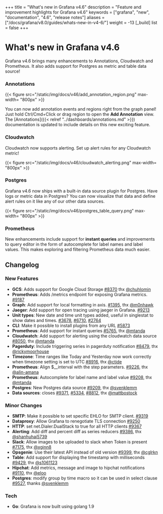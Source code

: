 +++
title = "What's new in Grafana v4.6"
description = "Feature and improvement highlights for Grafana v4.6"
keywords = ["grafana", "new", "documentation", "4.6", "release notes"]
aliases = ["/docs/grafana/v8.0/guides/whats-new-in-v4-6/"]
weight = -13
[_build]
list = false
+++

# What's new in Grafana v4.6

Grafana v4.6 brings many enhancements to Annotations, Cloudwatch and Prometheus. It also adds support for Postgres as metric and table data source!

### Annotations

{{< figure src="/static/img/docs/v46/add_annotation_region.png"  max-width= "800px" >}}

You can now add annotation events and regions right from the graph panel! Just hold Ctrl/Cmd+Click or drag region to open the **Add Annotation** view. The
[Annotations]({{< relref "../dashboards/annotations.md" >}}) documentation is updated to include details on this new exciting feature.

### Cloudwatch

Cloudwatch now supports alerting. Set up alert rules for any Cloudwatch metric!

{{< figure src="/static/img/docs/v46/cloudwatch_alerting.png"  max-width= "800px" >}}

### Postgres

Grafana v4.6 now ships with a built-in data source plugin for Postgres. Have logs or metric data in Postgres? You can now visualize that data and
define alert rules on it like any of our other data sources.

{{< figure src="/static/img/docs/v46/postgres_table_query.png"  max-width= "800px" >}}

### Prometheus

New enhancements include support for **instant queries** and improvements to query editor in the form of autocomplete for label names and label values.
This makes exploring and filtering Prometheus data much easier.

## Changelog

### New Features

- **GCS**: Adds support for Google Cloud Storage [#8370](https://github.com/grafana/grafana/issues/8370) thx [@chuhlomin](https://github.com/chuhlomin)
- **Prometheus**: Adds /metrics endpoint for exposing Grafana metrics. [#9187](https://github.com/grafana/grafana/pull/9187)
- **Graph**: Add support for local formatting in axis. [#1395](https://github.com/grafana/grafana/issues/1395), thx [@m0nhawk](https://github.com/m0nhawk)
- **Jaeger**: Add support for open tracing using jaeger in Grafana. [#9213](https://github.com/grafana/grafana/pull/9213)
- **Unit types**: New date and time unit types added, useful in singlestat to show dates and times. [#3678](https://github.com/grafana/grafana/issues/3678), [#6710](https://github.com/grafana/grafana/issues/6710), [#2764](https://github.com/grafana/grafana/issues/2764)
- **CLI**: Make it possible to install plugins from any URL [#5873](https://github.com/grafana/grafana/issues/5873)
- **Prometheus**: Add support for instant queries [#5765](https://github.com/grafana/grafana/issues/5765), thx [@mtanda](https://github.com/mtanda)
- **Cloudwatch**: Add support for alerting using the cloudwatch data source [#8050](https://github.com/grafana/grafana/pull/8050), thx [@mtanda](https://github.com/mtanda)
- **Pagerduty**: Include triggering series in pagerduty notification [#8479](https://github.com/grafana/grafana/issues/8479), thx [@rickymoorhouse](https://github.com/rickymoorhouse)
- **Timezone**: Time ranges like Today and Yesterday now work correctly when timezone setting is set to UTC [#8916](https://github.com/grafana/grafana/issues/8916), thx [@ctide](https://github.com/ctide)
- **Prometheus**: Align $__interval with the step parameters. [#9226](https://github.com/grafana/grafana/pull/9226), thx [@alin-amana](https://github.com/alin-amana)
- **Prometheus**: Autocomplete for label name and label value [#9208](https://github.com/grafana/grafana/pull/9208), thx [@mtanda](https://github.com/mtanda)
- **Postgres**: New Postgres data source [#9209](https://github.com/grafana/grafana/pull/9209), thx [@svenklemm](https://github.com/svenklemm)
- **Data sources**: closes [#9371](https://github.com/grafana/grafana/issues/9371), [#5334](https://github.com/grafana/grafana/issues/5334), [#8812](https://github.com/grafana/grafana/issues/8812), thx [@mattbostock](https://github.com/mattbostock)

### Minor Changes

- **SMTP**: Make it possible to set specific EHLO for SMTP client. [#9319](https://github.com/grafana/grafana/issues/9319)
- **Dataproxy**: Allow Grafana to renegotiate TLS connection [#9250](https://github.com/grafana/grafana/issues/9250)
- **HTTP**: set net.Dialer.DualStack to true for all HTTP clients [#9367](https://github.com/grafana/grafana/pull/9367)
- **Alerting**: Add diff and percent diff as series reducers [#9386](https://github.com/grafana/grafana/pull/9386), thx [@shanhuhai5739](https://github.com/shanhuhai5739)
- **Slack**: Allow images to be uploaded to slack when Token is present [#7175](https://github.com/grafana/grafana/issues/7175), thx [@xginn8](https://github.com/xginn8)
- **Opsgenie**: Use their latest API instead of old version [#9399](https://github.com/grafana/grafana/pull/9399), thx [@cglrkn](https://github.com/cglrkn)
- **Table**: Add support for displaying the timestamp with milliseconds [#9429](https://github.com/grafana/grafana/pull/9429), thx [@s1061123](https://github.com/s1061123)
- **Hipchat**: Add metrics, message and image to hipchat notifications [#9110](https://github.com/grafana/grafana/issues/9110), thx [@eloo](https://github.com/eloo)
- **Postgres**: modify group by time macro so it can be used in select clause [#9527](https://github.com/grafana/grafana/pull/9527), thanks [@svenklemm](https://github.com/svenklemm)

### Tech
- **Go**: Grafana is now built using golang 1.9
